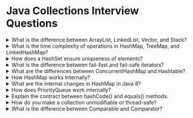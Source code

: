 # Java Collections Interview Questions

<details>
<summary>What is the difference between ArrayList, LinkedList, Vector, and Stack?</summary>

- <strong>ArrayList:</strong> Resizable array, fast random access (O(1)), slow insert/remove in the middle (O(n)), not synchronized.
- <strong>LinkedList:</strong> Doubly-linked list, fast insert/remove at ends (O(1)), slow random access (O(n)), not synchronized.
- <strong>Vector:</strong> Legacy resizable array, synchronized (thread-safe), slower than ArrayList due to synchronization.
- <strong>Stack:</strong> Legacy class, extends Vector, LIFO (last-in, first-out) operations (<code>push</code>, <code>pop</code>), synchronized.

</details>

<details>
<summary>What is the time complexity of operations in HashMap, TreeMap, and LinkedHashMap?</summary>

- <strong>HashMap:</strong> O(1) for get/put/remove (amortized), O(n) worst-case (hash collisions).
- <strong>TreeMap:</strong> O(log n) for get/put/remove (uses Red-Black tree).
- <strong>LinkedHashMap:</strong> Same as HashMap, but maintains insertion order (O(1) for get/put/remove).

</details>

<details>
<summary>How does a HashSet ensure uniqueness of elements?</summary>

HashSet uses a HashMap internally. When you add an element, it uses the element's <code>hashCode()</code> and <code>equals()</code> methods to check for duplicates. Only unique elements (as per <code>equals()</code>) are stored.

</details>

<details>
<summary>What is the difference between fail-fast and fail-safe iterators?</summary>

- <strong>Fail-fast:</strong> Throw <code>ConcurrentModificationException</code> if the collection is modified during iteration (e.g., ArrayList, HashMap iterators).
- <strong>Fail-safe:</strong> Do not throw exceptions; work on a copy of the collection (e.g., <code>CopyOnWriteArrayList</code>, <code>ConcurrentHashMap</code> iterators).

</details>

<details>
<summary>What are the differences between ConcurrentHashMap and Hashtable?</summary>

- <strong>ConcurrentHashMap:</strong> Allows concurrent read/write, uses segment locking (Java 7) or finer-grained locking (Java 8+), better performance, does not allow null keys/values.
- <strong>Hashtable:</strong> Legacy, synchronized on every method, lower performance, allows only one thread at a time, does not allow null keys/values.

</details>

<details>
<summary>How HashMap works Internally?</summary>

HashMap uses an array of buckets. Each bucket is a linked list (or a tree in Java 8+). The <code>hashCode()</code> of the key determines the bucket. On collision, elements are stored in the same bucket (as a list or tree). <code>equals()</code> is used to check for key equality.

</details>

<details>
<summary>What are the internal changes in HashMap in Java 8?</summary>

- Buckets with many collisions (more than 8 elements) are converted from linked lists to balanced trees (Red-Black trees) for faster lookup (O(log n)).
- Improved hash function for better distribution.

</details>

<details>
<summary>How does PriorityQueue work internally?</summary>

PriorityQueue uses a binary heap (min-heap by default) stored in an array. The smallest element is always at the head. Insertion and removal are O(log n).

</details>

<details>
<summary>Explain the contract between hashCode() and equals() methods.</summary>

- If two objects are equal according to <code>equals()</code>, they must have the same <code>hashCode()</code>.
- If two objects have the same <code>hashCode()</code>, they may or may not be equal.
- Violating this contract can break collections like HashMap and HashSet.

</details>

<details>
<summary>How do you make a collection unmodifiable or thread-safe?</summary>

- <strong>Unmodifiable:</strong> Use <code>Collections.unmodifiableList()</code>, <code>List.of()</code> (Java 9+), etc.
- <strong>Thread-safe:</strong> Use <code>Collections.synchronizedList()</code>, concurrent collections (e.g., <code>CopyOnWriteArrayList</code>, <code>ConcurrentHashMap</code>).

</details>

<details>
<summary>What is the difference between Comparable and Comparator?</summary>

- <strong>Comparable:</strong> Interface for natural ordering, implemented by the class itself (<code>compareTo()</code> method).
- <strong>Comparator:</strong> Separate object to define custom ordering (<code>compare()</code> method), can be passed to sort methods.

<strong>Example:</strong>
```java
Collections.sort(list); // uses Comparable
Collections.sort(list, comparator); // uses Comparator
```

</details>